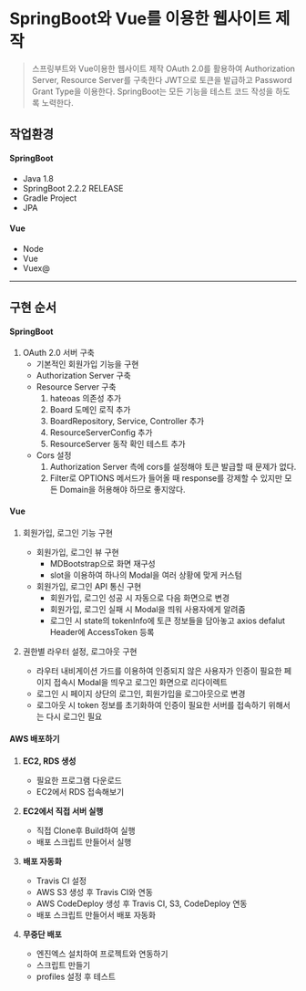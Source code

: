 # SpringBoot와 Vue를 이용한 웹사이트 제작
> 스프링부트와 Vue이용한 웹사이트 제작 OAuth 2.0를 활용하여 Authorization Server, Resource Server를 구축한다
> JWT으로 토큰을 발급하고 Password Grant Type을 이용한다.
> SpringBoot는 모든 기능을 테스트 코드 작성을 하도록 노력한다.

## 작업환경
#### SpringBoot
 - Java 1.8
 - SpringBoot 2.2.2 RELEASE
 - Gradle Project
 - JPA
#### Vue
 - Node
 - Vue
 - Vuex@
---
## 구현 순서
#### SpringBoot
1. OAuth 2.0 서버 구축
    - 기본적인 회원가입 기능을 구현
    - Authorization Server 구축
    - Resource Server 구축
      1. hateoas 의존성 추가
      1. Board 도메인 로직 추가
      1. BoardRepository, Service, Controller 추가
      1. ResourceServerConfig 추가
      1. ResourceServer 동작 확인 테스트 추가
    - Cors 설정
      1. Authorization Server 측에 cors를 설정해야 토큰 발급할 때 문제가 없다.
      2. Filter로 OPTIONS 메서드가 들어올 때 response를 강제할 수 있지만 모든 Domain을 허용해야 하므로 좋지않다.

#### Vue
1. 회원가입, 로그인 기능 구현
    - 회원가입, 로그인 뷰 구현
      - MDBootstrap으로 화면 재구성
      - slot을 이용하여 하나의 Modal을 여러 상황에 맞게 커스텀
    - 회원가입, 로그인 API 통신 구현
      - 회원가입, 로그인 성공 시 자동으로 다음 화면으로 변경
      - 회원가입, 로그인 실패 시 Modal을 띄워 사용자에게 알려줌
      - 로그인 시 state의 tokenInfo에 토큰 정보들을 담아놓고 axios defalut Header에 AccessToken 등록

2. 권한별 라우터 설정, 로그아웃 구현
    - 라우터 내비게이션 가드를 이용하여 인증되지 않은 사용자가 인증이 필요한 페이지 접속시 Modal을 띄우고 로그인 화면으로 리다이렉트
    - 로그인 시 페이지 상단의 로그인, 회원가입을 로그아웃으로 변경
    - 로그아웃 시 token 정보를 초기화하여 인증이 필요한 서버를 접속하기 위해서는 다시 로그인 필요


#### AWS 배포하기
1. **EC2, RDS 생성**
    - 필요한 프로그램 다운로드
    - EC2에서 RDS 접속해보기

2. **EC2에서 직접 서버 실행**
    - 직접 Clone후 Build하여 실행
    - 배포 스크립트 만들어서 실행

3. **배포 자동화**
    - Travis CI 설정
    - AWS S3 생성 후 Travis CI와 연동
    - AWS CodeDeploy 생성 후 Travis CI, S3, CodeDeploy 연동
    - 배포 스크립트 만들어서 배포 자동화

4. **무중단 배포**
    - 엔진엑스 설치하여 프로젝트와 연동하기
    - 스크립트 만들기
    - profiles 설정 후 테스트
    

